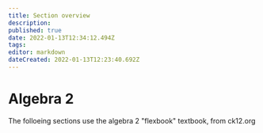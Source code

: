 ```yaml
---
title: Section overview 
description: 
published: true
date: 2022-01-13T12:34:12.494Z
tags: 
editor: markdown
dateCreated: 2022-01-13T12:23:40.692Z
---
```


# Algebra 2
The folloeing sections use the algebra 2 "flexbook" textbook, from ck12.org